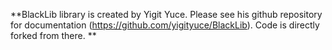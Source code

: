 **BlackLib library is created by Yigit Yuce. Please see his github repository for documentation (https://github.com/yigityuce/BlackLib). Code is directly forked from there. **
